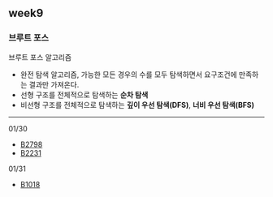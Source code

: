 ## week9
### 브루트 포스
브루트 포스 알고리즘
- 완전 탐색 알고리즘, 가능한 모든 경우의 수를 모두 탐색하면서 요구조건에 만족하는 결과만 가져온다.
- 선형 구조를 전체적으로 탐색하는 **순차 탐색**
- 비선형 구조를 전체적으로 탐색하는 **깊이 우선 탐색(DFS)**, **너비 우선 탐색(BFS)**
---
01/30
- [B2798](B2798.java)
- [B2231](B2231.java)

01/31
- [B1018](B1018.java)